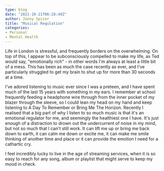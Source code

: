 ```yaml
---
type: blog
date: "2021-10-21T06:28:49Z"
author: Jonny Spicer
title: "Musical Regulation"
categories:
- Personal
- Mental Health
---
```

Life in London is stressful, and frequently borders on the overwhelming. On top of this, I appear to be subconsciously compelled to make my life, as Ted would say, "emotionally rich" - in other words I'm always at least a little bit of a mess. This has been as much the
case recently as ever, and I've particularly struggled to get my brain to shut up for more than 30 seconds at a time.

I've adored listening to music ever since I was a preteen, and I have spent much of the last 15 years with something in my ears. I remember at school frequently feeding a headphone wire through from the inner pocket of my blazer through the sleeve, so I could lean my head
on my hand and keep listening to A Day To Remember or Bring Me The Horizon. Recently I realised that a big part of why I listen to so much music is that it's an emotional regulator for me, and seemingly the healthiest one I have. It's just enough of a distraction to drown
out the undercurrent of noise in my mind, but not so much that I can't still work. It can lift me up or bring me back down to earth, it can calm me down or excite me, it can make me smile thinking of another time and place or it can provide the emotion I need for a
cathartic cry.

I feel incredibly lucky to live in the age of streaming services, when it is so easy to reach for any song, album or playlist that might serve to keep my mood in check.
